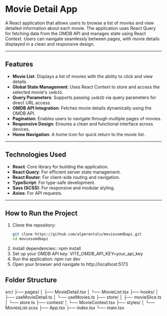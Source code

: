 # Movie Detail App

A React application that allows users to browse a list of movies and view detailed information about each movie. The application uses React Query for fetching data from the OMDB API and manages state using React Context. Users can navigate seamlessly between pages, with movie details displayed in a clean and responsive design.

---

## Features

- **Movie List**: Displays a list of movies with the ability to click and view details.
- **Global State Management**: Uses React Context to store and access the selected movie's `imdbID`.
- **Query Parameters**: Supports passing `imdbID` via query parameters for direct URL access.
- **OMDB API Integration**: Fetches movie details dynamically using the OMDB API.
- **Pagination**: Enables users to navigate through multiple pages of movies.
- **Responsive Design**: Ensures a clean and functional interface across devices.
- **Home Navigation**: A home icon for quick return to the movie list.

---

## Technologies Used

- **React**: Core library for building the application.
- **React Query**: For efficient server state management.
- **React Router**: For client-side routing and navigation.
- **TypeScript**: For type-safe development.
- **Sass (SCSS)**: For responsive and modular styling.
- **Axios**: For API requests.

---

## How to Run the Project

1. Clone the repository:
   ```bash
   git clone https://github.com/alperentalu/moviesomdbapi.git
   cd moviesomdbapi
2. Install dependencies::
  npm install
3. Set up your OMDB API key:
  VITE_OMDB_API_KEY=your_api_key
4. Run the application:
  npm run dev
5. Open your browser and navigate to
  http://localhost:5173

## Folder Structure

  src/
├── pages/
│   ├── MovieDetail.tsx
│   └── MovieList.tsx
├── hooks/
│   ├── useMovieDetail.ts
│   └── useMovies.ts
├── store/
│   ├── movieSlice.ts
│   └── store.ts
├── context/
│   └── MovieContext.tsx
├── styles/
│   └── MoviesList.scss
├── App.tsx
├── index.tsx
└── main.tsx
